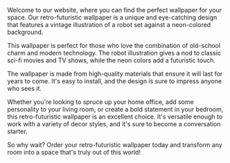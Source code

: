 <!--
Write me content for website with wallpaper "A retro-futuristic wallpaper featuring a vintage illustration of a robot, set against a neon-colored background."
-->

<!--font:Poppins-->

Welcome to our website, where you can find the perfect wallpaper for your space. Our retro-futuristic wallpaper is a unique and eye-catching design that features a vintage illustration of a robot set against a neon-colored background.

This wallpaper is perfect for those who love the combination of old-school charm and modern technology. The robot illustration gives a nod to classic sci-fi movies and TV shows, while the neon colors add a futuristic touch.

The wallpaper is made from high-quality materials that ensure it will last for years to come. It's easy to install, and the design is sure to impress anyone who sees it.

Whether you're looking to spruce up your home office, add some personality to your living room, or create a bold statement in your bedroom, this retro-futuristic wallpaper is an excellent choice. It's versatile enough to work with a variety of decor styles, and it's sure to become a conversation starter.

So why wait? Order your retro-futuristic wallpaper today and transform any room into a space that's truly out of this world!
